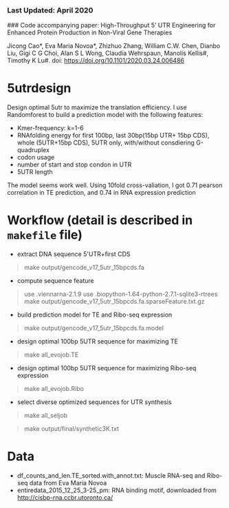 ### Last Updated: April 2020

### Code accompanying paper:
High-Throughput 5’ UTR Engineering for Enhanced Protein Production in Non-Viral Gene Therapies

Jicong Cao*, Eva Maria Novoa*, Zhizhuo Zhang, William C.W. Chen, Dianbo Liu, Gigi C G Choi, Alan S L Wong, Claudia Wehrspaun, Manolis Kellis#, Timothy K Lu#.
doi: https://doi.org/10.1101/2020.03.24.006486


5utrdesign
==========

Design optimal 5utr to maximize the translation efficiency.
I use Randomforest to build a prediction model with the following features:
- Kmer-frequency: k=1-6
- RNAfolding energy for first 100bp, last 30bp(15bp UTR+ 15bp CDS), whole (5UTR+15bp CDS), 5UTR only, with/without consdiering G-quadruplex 
- codon usage
- number of start and stop condon in UTR
- 5UTR length

The model seems work well. Using 10fold cross-valiation, I got 0.71 pearson correlation in TE prediction, and 0.74 in RNA expression prediction

Workflow (detail is described in `makefile` file)
=====================
- extract DNA sequence 5'UTR+first CDS
> make output/gencode_v17_5utr_15bpcds.fa

- compute sequence feature
> use .viennarna-2.1.9
> use .biopython-1.64-python-2.7.1-sqlite3-rtrees
> make output/gencode_v17_5utr_15bpcds.fa.sparseFeature.txt.gz

- build prediction model for TE and Ribo-seq expression
> make output/gencode_v17_5utr_15bpcds.fa.model

- design optimal 100bp 5UTR sequence for maximizing TE
> make all_evojob.TE

- design optimal 100bp 5UTR sequence for maximizing Ribo-seq expression
> make all_evojob.Ribo

- select diverse optimized sequences for UTR synthesis 
> make all_seljob

> make output/final/synthetic3K.txt


Data
===========
- df_counts_and_len.TE_sorted.with_annot.txt: Muscle RNA-seq and Ribo-seq data from Eva Maria Novoa
- entiredata_2015_12_25_3-25_pm: RNA binding motif, downloaded from http://cisbp-rna.ccbr.utoronto.ca/
 
